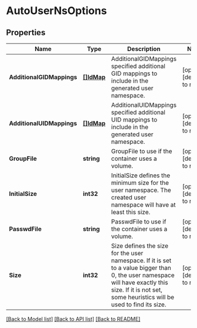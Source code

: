 # AutoUserNsOptions

## Properties
Name | Type | Description | Notes
------------ | ------------- | ------------- | -------------
**AdditionalGIDMappings** | [**[]IdMap**](IDMap.md) | AdditionalGIDMappings specified additional GID mappings to include in the generated user namespace. | [optional] [default to null]
**AdditionalUIDMappings** | [**[]IdMap**](IDMap.md) | AdditionalUIDMappings specified additional UID mappings to include in the generated user namespace. | [optional] [default to null]
**GroupFile** | **string** | GroupFile to use if the container uses a volume. | [optional] [default to null]
**InitialSize** | **int32** | InitialSize defines the minimum size for the user namespace. The created user namespace will have at least this size. | [optional] [default to null]
**PasswdFile** | **string** | PasswdFile to use if the container uses a volume. | [optional] [default to null]
**Size** | **int32** | Size defines the size for the user namespace.  If it is set to a value bigger than 0, the user namespace will have exactly this size. If it is not set, some heuristics will be used to find its size. | [optional] [default to null]

[[Back to Model list]](../README.md#documentation-for-models) [[Back to API list]](../README.md#documentation-for-api-endpoints) [[Back to README]](../README.md)


